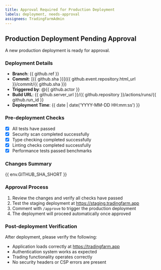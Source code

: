 ```yaml
---
title: Approval Required for Production Deployment
labels: deployment, needs-approval
assignees: TradingFarmAdmin
---
```


## Production Deployment Pending Approval

A new production deployment is ready for approval.

### Deployment Details
- **Branch**: {{ github.ref }}
- **Commit**: [{{ github.sha }}]({{ github.event.repository.html_url }}/commit/{{ github.sha }})
- **Triggered by**: @{{ github.actor }}
- **Build URL**: {{ github.server_url }}/{{ github.repository }}/actions/runs/{{ github.run_id }}
- **Deployment Time**: {{ date | date('YYYY-MM-DD HH:mm:ss') }}

### Pre-deployment Checks
- [x] All tests have passed
- [x] Security scan completed successfully
- [x] Type checking completed successfully
- [x] Linting checks completed successfully
- [x] Performance tests passed benchmarks

### Changes Summary
{{ env.GITHUB_SHA_SHORT }}

### Approval Process
1. Review the changes and verify all checks have passed
2. Test the staging deployment at https://staging.tradingfarm.app
3. Comment with `/approve` to trigger the production deployment
4. The deployment will proceed automatically once approved

### Post-deployment Verification
After deployment, please verify the following:
- Application loads correctly at https://tradingfarm.app
- Authentication system works as expected
- Trading functionality operates correctly
- No security headers or CSP errors are present
